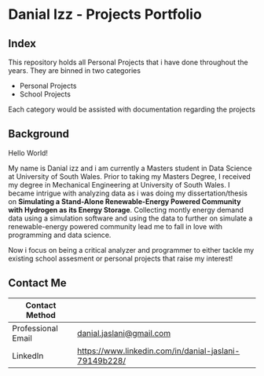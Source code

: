 # Danial Izz - Projects Portfolio

## Index
This repository holds all Personal Projects that i have done throughout the years. They are binned in two categories

  * Personal Projects
  * School Projects
 
 Each category would be assisted with documentation regarding the projects
 
 ## Background 

 Hello World!
 
My name is Danial izz and i am currently a Masters student in Data Science at University of South Wales. Prior to taking my Masters Degree, I received my degree in Mechanical Engineering at University of South Wales. I became intrigue with analyzing data as i was doing my dissertation/thesis on **Simulating a Stand-Alone Renewable-Energy Powered Community with Hydrogen as its Energy Storage**. Collecting montly energy demand data using a simulation software and using the data to further on simulate a renewable-energy powered community lead me to fall in love with programming and data science.

Now i focus on being a critical analyzer and programmer to either tackle my existing school assesment or personal projects that raise my interest!

## Contact Me

Contact Method |  | 
--- |--- |
Professional Email | danial.jaslani@gmail.com |
LinkedIn | https://www.linkedin.com/in/danial-jaslani-79149b228/|


